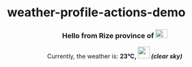 # weather-profile-actions-demo

<!-- WEATHER:START -->
<h3 align="center">Hello from Rize province of <img src="https://flagicons.lipis.dev/flags/4x3/tr.svg" width="28" height="21"/></h3>
<p align="center">Currently, the weather is: <b>23°C, <img src="https://openweathermap.org/img/wn/01d.png" width="28" height="28"> <i>(clear sky)</i></b></p>
<!-- WEATHER:END -->
